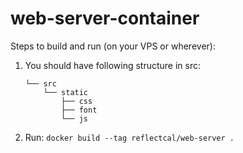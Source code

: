 # web-server-container

Steps to build and run (on your VPS or wherever):

1. You should have following structure in src:
    ```
    └── src
        └── static
            ├── css
            ├── font
            └── js
    
    ```
2. Run: `docker build --tag reflectcal/web-server .`